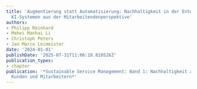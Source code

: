 ```yaml
---
title: 'Augmentierung statt Automatisierung: Nachhaltigkeit in der Entwicklung von
  KI-Systemen aus der Mitarbeitendenperspektive'
authors:
- Philipp Reinhard
- Mahei Manhai Li
- Christoph Peters
- Jan Marco Leimeister
date: '2024-01-01'
publishDate: '2025-07-31T11:06:18.810526Z'
publication_types:
- chapter
publication: '*Sustainable Service Management: Band 1: Nachhaltigkeit aus Sicht von
  Kunden und Mitarbeitern*'
---
```

